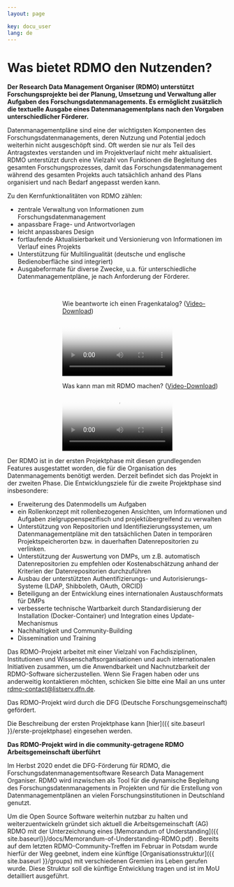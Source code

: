 ```yaml
---
layout: page

key: docu_user
lang: de
---
```


Was bietet RDMO den Nutzenden?
=======

**Der Research Data Management Organiser (RDMO) unterstützt Forschungsprojekte bei der Planung, Umsetzung und Verwaltung aller Aufgaben des Forschungsdatenmanagements. Es ermöglicht zusätzlich die textuelle Ausgabe eines Datenmanagementplans nach den Vorgaben unterschiedlicher Förderer.**

Datenmanagementpläne sind eine der wichtigsten Komponenten des Forschungsdatenmanagements, deren Nutzung und Potential jedoch weiterhin nicht ausgeschöpft sind. Oft werden sie nur als Teil des Antragstextes verstanden und im Projektverlauf nicht mehr aktualisiert. RDMO unterstützt durch eine Vielzahl von Funktionen die Begleitung des gesamten Forschungsprozesses, damit das Forschungsdatenmanagement während des gesamten Projekts auch tatsächlich anhand des Plans organisiert und nach Bedarf angepasst werden kann.

Zu den Kernfunktionalitäten von RDMO zählen:

* zentrale Verwaltung von Informationen zum Forschungsdatenmanagement
* anpassbare Frage- und Antwortvorlagen
* leicht anpassbares Design
* fortlaufende Aktualisierbarkeit und Versionierung von Informationen im Verlauf eines Projekts
* Unterstützung für Multilingualität (deutsche und englische Bedienoberfläche sind integriert)
* Ausgabeformate für diverse Zwecke, u.a. für unterschiedliche Datenmanagementpläne, je nach Anforderung der Förderer.

<br>
<p style="margin-left:25%;">Wie beantworte ich einen Fragenkatalog? (<a href="{{ site.baseurl }}/img/promo/videos/fragenkatalog_v2.mp4">Video-Download</a>)</p>
<video poster="{{ site.baseurl}}/img/promo/videos/fragenkatalog_frame.jpg" controls="controls" style="width: 50%; margin-left:25%;">
<source src="{{ site.baseurl}}/img/promo/videos/fragenkatalog_v2.mp4">Your browser does not support the video tag.</video>

<br>
<p style="margin-left:25%;">Was kann man mit RDMO machen? (<a href="{{ site.baseurl }}/img/promo/videos/rdmo-erklaert_v4.mp4">Video-Download</a>)</p>
<video poster="{{ site.baseurl}}/img/promo/videos/rdmo-erklaert_frame.jpg" controls="controls" style="width: 50%; margin-left:25%;">
<source src="{{ site.baseurl}}/img/promo/videos/rdmo-erklaert_v4.mp4" type="video/mp4">Your browser does not support the video tag.</video>


Der RDMO ist in der ersten Projektphase mit diesen grundlegenden Features ausgestattet worden, die für die Organisation des Datenmanagements benötigt werden. Derzeit befindet sich das Projekt in der zweiten Phase.
Die Entwicklungsziele für die zweite Projektphase sind insbesondere:

* Erweiterung des Datenmodells um Aufgaben
* ein Rollenkonzept mit rollenbezogenen Ansichten, um Informationen und Aufgaben zielgruppenspezifisch und projektübergreifend zu verwalten
* Unterstützung von Repositorien und Identifiezierungssystemen, um Datenmanagementpläne mit den tatsächlichen Daten in temporären Projektspeicherorten bzw. in dauerhaften Datenrepositorien zu verlinken.
* Unterstützung der Auswertung von DMPs, um z.B. automatisch Datenrepositorien zu empfehlen oder Kostenabschätzung anhand der Kriterien der Datenrepositorien durchzuführen
* Ausbau der unterstützten Authentifizierungs- und Autorisierungs-Systeme (LDAP, Shibboleth, OAuth, ORCID)
* Beteiligung an der Entwicklung eines internationalen Austauschformats für DMPs
* verbesserte technische Wartbarkeit durch Standardisierung der Installation (Docker-Container) und Integration eines Update-Mechanismus
* Nachhaltigkeit und Community-Building
* Dissemination und Training

Das RDMO-Projekt arbeitet mit einer Vielzahl von Fachdisziplinen, Institutionen und Wissenschaftsorganisationen und auch internationalen Initiativen zusammen, um die Anwendbarkeit und Nachnutzbarkeit der RDMO-Software sicherzustellen. Wenn Sie Fragen haben oder uns anderweitig kontaktieren möchten, schicken Sie bitte eine Mail an uns unter <a href="mailto:rdmo-contact@listserv.dfn.de">rdmo-contact@listserv.dfn.de</a>.

Das RDMO-Projekt wird durch die DFG (Deutsche Forschungsgemeinschaft) gefördert.

Die Beschreibung der ersten Projektphase kann [hier]({{ site.baseurl }}/erste-projektphase) eingesehen werden.


**Das RDMO-Projekt wird in die community-getragene RDMO Arbeitsgemeinschaft überführt**

Im Herbst 2020 endet die DFG-Förderung für RDMO, die Forschungsdatenmanagementsoftware Research Data Management Organiser. RDMO wird inzwischen als Tool für die dynamische Begleitung des Forschungsdatenmanagements in Projekten und für die Erstellung von Datenmanagementplänen an vielen Forschungsinstitutionen in Deutschland genutzt. 

Um die Open Source Software weiterhin nutzbar zu halten und weiterzuentwickeln gründet sich aktuell die Arbeitsgemeinschaft (AG) RDMO mit der Unterzeichnung eines [Memorandum of Understanding]({{ site.baseurl}}/docs/Memorandum-of-Understanding-RDMO.pdf) . 
Bereits auf dem letzten RDMO-Community-Treffen im Februar in Potsdam wurde hierfür der Weg geebnet, indem eine künftige [Organisationsstruktur]({{ site.baseurl }}/groups) mit verschiedenen Gremien ins Leben gerufen wurde. Diese Struktur soll die künftige Entwicklung tragen und ist im MoU detailliert ausgeführt.

